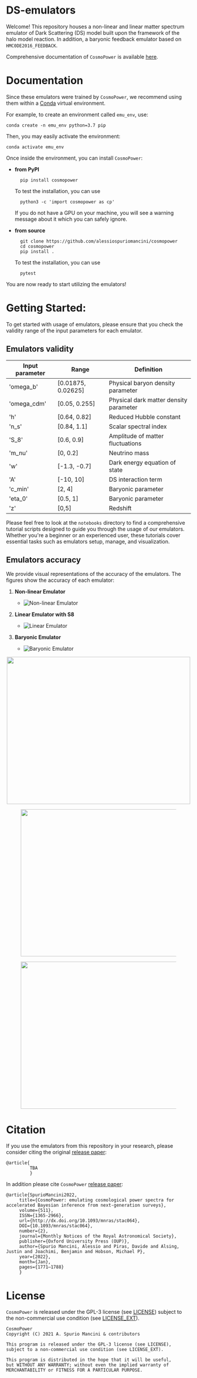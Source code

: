 # DS-emulators

Welcome! This repository houses a non-linear and linear matter spectrum emulator of Dark Scattering (DS) model built upon the framework of the halo model reaction. In addition, a baryonic feedback emulator based on ``HMC0DE2016_FEEDBACK``. 

Comprehensive documentation of ``CosmoPower`` is available [here](https://alessiospuriomancini.github.io/cosmopower).

# Documentation

Since these emulators were trained by ``CosmoPower``, we recommend using them within a [Conda](https://docs.conda.io/projects/conda/en/latest/index.html) virtual environment. 

For example, to create an environment called ``emu_env``, use:

    conda create -n emu_env python=3.7 pip

Then, you may easily activate the environment:

    conda activate emu_env

Once inside the environment, you can install ``CosmoPower``:

- **from PyPI**

        pip install cosmopower

    To test the installation, you can use

        python3 -c 'import cosmopower as cp'
    
    If you do not have a GPU on your machine, you will see a warning message about it which you can safely ignore.

- **from source**

        git clone https://github.com/alessiospuriomancini/cosmopower
        cd cosmopower
        pip install .

    To test the installation, you can use

        pytest

You are now ready to start utilizing the emulators! 


# Getting Started:

To get started with usage of emulators, please ensure that you check the validity range of the input parameters for each emulator. 

## Emulators validity

|  Input parameter   |   Range   |    Definition   |
|   ---------   | ------------ | ------------ |
|   'omega_b'   | [0.01875, 0.02625] | Physical baryon density parameter |
|   'omega_cdm' | [0.05, 0.255] | Physical dark matter density parameter |
|      'h'      | [0.64, 0.82] | Reduced Hubble constant |
|     'n_s'     | [0.84, 1.1]  | Scalar spectral index |
|     'S_8'     | [0.6, 0.9] | Amplitude of matter fluctuations |
|     'm_nu'     | [0, 0.2] | Neutrino mass |
|      'w'      | [-1.3, -0.7] | Dark energy equation of state |
|      'A'      | [-10, 10] | DS interaction term |
|    'c_min'    | [2, 4] | Baryonic parameter |
|    'eta_0'    | [0.5, 1] | Baryonic parameter |
|      'z'      | [0,5] | Redshift |


Please feel free to look at the `notebooks` directory to find a comprehensive tutorial scripts designed to guide you through the usage of our emulators. Whether you're a beginner or an experienced user, these tutorials cover essential tasks such as emulators setup, manage, and visualization.

## Emulators accuracy

We provide visual representations of the accuracy of the emulators. The figures show the accuracy of each emulator:

1. **Non-linear Emulator**
   - ![Non-linear Emulator](https://github.com/karimpsi22/DS-emulators/blob/main/accuracy_DS_nonlinear_emulator_with_S8.png)

2. **Linear Emulator with S8**
   - ![Linear Emulator](https://github.com/karimpsi22/DS-emulators/blob/main/accuracy_linear_emulator_with_S8.png)

3. **Baryonic Emulator**
   - ![Baryonic Emulator](https://github.com/karimpsi22/DS-emulators/blob/main/accuracy_bayonic_emulator.png)



<div align="center">
</div>
<div align="center"><img src="https://github.com/karimpsi22/DS-emulators/blob/main/accuracy_DS_nonlinear_emulator_with_S8.png" width="500" height="400"> 
</div>

<div align="center">
  <figure>
    <img src="https://github.com/karimpsi22/DS-emulators/blob/main/accuracy_linear_emulator_with_S8.png" width="500" height="400">

  </figure>
  
  <figure>
    <img src="https://github.com/karimpsi22/DS-emulators/blob/main/accuracy_bayonic_emulator.png" width="500" height="400">
  </figure>
</div>

# Citation

If you use the emulators from this repository in your research, please consider citing the original [release paper](https://arxiv.org/abs/2106.03846):

    @article{
             TBA
             }

In addition please cite  ``CosmoPower`` [release paper](https://arxiv.org/abs/2106.03846):

    @article{SpurioMancini2022,
         title={CosmoPower: emulating cosmological power spectra for accelerated Bayesian inference from next-generation surveys},
         volume={511},
         ISSN={1365-2966},
         url={http://dx.doi.org/10.1093/mnras/stac064},
         DOI={10.1093/mnras/stac064},
         number={2},
         journal={Monthly Notices of the Royal Astronomical Society},
         publisher={Oxford University Press (OUP)},
         author={Spurio Mancini, Alessio and Piras, Davide and Alsing, Justin and Joachimi, Benjamin and Hobson, Michael P},
         year={2022},
         month={Jan},
         pages={1771–1788}
         }


# License

``CosmoPower`` is released under the GPL-3 license (see [LICENSE](https://github.com/alessiospuriomancini/cosmopower/blob/main/LICENSE)) subject to 
the non-commercial use condition (see [LICENSE_EXT](https://github.com/alessiospuriomancini/cosmopower/blob/main/LICENSE_EXT)).

    CosmoPower
    Copyright (C) 2021 A. Spurio Mancini & contributors

    This program is released under the GPL-3 license (see LICENSE), 
    subject to a non-commercial use condition (see LICENSE_EXT).

    This program is distributed in the hope that it will be useful,
    but WITHOUT ANY WARRANTY; without even the implied warranty of
    MERCHANTABILITY or FITNESS FOR A PARTICULAR PURPOSE.
